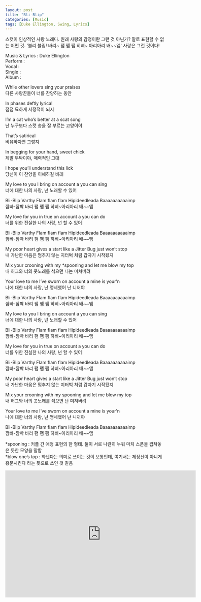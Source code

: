 ```yaml
---
layout: post
title: "Bli-Blip"
categories: [Music]
tags: [Duke Ellington, Swing, Lyrics]
---
```


스캣이 인상적인 사랑 노래다. 원래 사랑의 감정이란 그런 것 아닌가? 말로 표현할 수 없는 어떤 것. '블리 블립! 바리~ 팸 팸 팸 히삐~ 아리아리 배~~앰' 사랑은 그런 것이다!

Music & Lyrics : Duke Ellington  
Perform :   
Vocal :   
Single :   
Album :  

While other lovers sing your praises  
다른 사랑꾼들이 너를 찬양하는 동안  

In phases deftly lyrical  
점점 묘하게 서정적이 되지  

I’m a cat who’s better at a scat song  
난 누구보다 스캣 송을 잘 부르는 고양이야  

That’s satirical  
비유하자면 그렇지  

In begging for your hand, sweet chick  
제발 부탁이야, 매력적인 그대  

I hope you’ll understand this lick  
당신이 이 찬양을 이해하길 바래  

My love to you I bring on account a you can sing  
너에 대한 나의 사랑, 넌 노래할 수 있어  

Bli-Blip Varthy Flam flam flam Hipideedleada Baaaaaaaaaaimp  
깜빠-깜빡 바리 팸 팸 팸 히삐~아리아리 배~~앰  

My love for you in true on account a you can do  
너를 위한 진실한 나의 사랑, 넌 할 수 있어  

Bli-Blip Varthy Flam flam flam Hipideedleada Baaaaaaaaaaimp  
깜빠-깜빡 바리 팸 팸 팸 히삐~아리아리 배~~앰  

My poor heart gives a start like a Jitter Bug just won’t stop  
내 가난한 마음은 멈추지 않는 지터벅 처럼 갑자기 시작됬지  

Mix your crooning with my &#42;spooning and let me blow my top  
내 허그와 너의 콧노래를 섞으면 나는 미쳐버려  

Your love to me I’ve sworn on account a mine is your’n  
나에 대한 너의 사랑, 난 맹세했어 난 니꺼야  

Bli-Blip Varthy Flam flam flam Hipideedleada Baaaaaaaaaaimp  
깜빠-깜빡 바리 팸 팸 팸 히삐~아리아리 배~~앰  

My love to you I bring on account a you can sing  
너에 대한 나의 사랑, 넌 노래할 수 있어  

Bli-Blip Varthy Flam flam flam Hipideedleada Baaaaaaaaaaimp  
깜빠-깜빡 바리 팸 팸 팸 히삐~아리아리 배~~앰  

My love for you in true on account a you can do  
너를 위한 진실한 나의 사랑, 넌 할 수 있어  

Bli-Blip Varthy Flam flam flam Hipideedleada Baaaaaaaaaaimp  
깜빠-깜빡 바리 팸 팸 팸 히삐~아리아리 배~~앰  

My poor heart gives a start like a Jitter Bug just won’t stop  
내 가난한 마음은 멈추지 않는 지터벅 처럼 갑자기 시작됬지  

Mix your crooning with my spooning and let me blow my top  
내 허그와 너의 콧노래를 섞으면 난 미쳐버려  

Your love to me I’ve sworn on account a mine is your’n  
나에 대한 너의 사랑, 난 맹세했어 난 니꺼야  

Bli-Blip Varthy Flam flam flam Hipideedleada Baaaaaaaaaaimp  
깜빠-깜빡 바리 팸 팸 팸 히삐~아리아리 배~~앰  

&#42;spooning : 커플 간 애정 표현의 한 형태. 둘이 서로 나란히 누워 마치 스푼을 겹쳐놓은 듯한 모양을 말함  
&#42;blow one’s top : 화낸다는 의미로 쓰이는 것이 보통인데, 여기서는 제정신이 아니게 흥분시킨다 라는 뜻으로 쓰인 것 같음

<iframe width="600" height="400" src="https://www.youtube.com/embed/r28Gmaji7-g" title="YouTube video player" frameborder="0" allow="accelerometer; autoplay; clipboard-write; encrypted-media; gyroscope; picture-in-picture" allowfullscreen></iframe>